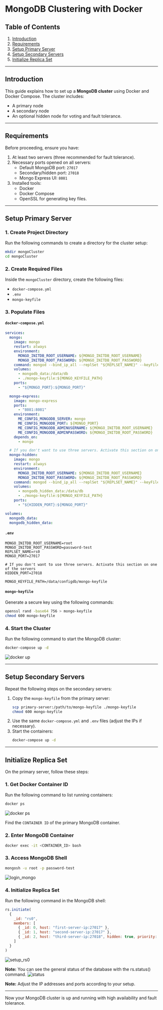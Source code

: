 # MongoDB Clustering with Docker

## Table of Contents
1. [Introduction](#introduction)
2. [Requirements](#requirements)
3. [Setup Primary Server](#setup-primary-server)
4. [Setup Secondary Servers](#setup-secondary-servers)
5. [Initialize Replica Set](#initialize-replica-set)

---

## Introduction
This guide explains how to set up a **MongoDB cluster** using Docker and Docker Compose. The cluster includes:
- A primary node
- A secondary node
- An optional hidden node for voting and fault tolerance.

---

## Requirements
Before proceeding, ensure you have:
1. At least two servers (three recommended for fault tolerance).
2. Necessary ports opened on all servers:
   - Default MongoDB port: `27017`
   - Secondary/hidden port: `27018`
   - Mongo Express UI: `8081`
3. Installed tools:
   - Docker
   - Docker Compose
   - OpenSSL for generating key files.

---

## Setup Primary Server

### 1. Create Project Directory
Run the following commands to create a directory for the cluster setup:
```bash
mkdir mongoCluster
cd mongoCluster
```

### 2. Create Required Files
Inside the `mongoCluster` directory, create the following files:
- `docker-compose.yml`
- `.env`
- `mongo-keyfile`

### 3. Populate Files

#### `docker-compose.yml`
```yaml
services:
  mongo:
    image: mongo
    restart: always
    environment:
      MONGO_INITDB_ROOT_USERNAME: ${MONGO_INITDB_ROOT_USERNAME}
      MONGO_INITDB_ROOT_PASSWORD: ${MONGO_INITDB_ROOT_PASSWORD}
    command: mongod --bind_ip_all --replSet "${REPLSET_NAME}" --keyFile ${MONGO_KEYFILE_PATH}
    volumes:
      - mongodb_data:/data/db
      - ./mongo-keyfile:${MONGO_KEYFILE_PATH}
    ports:
      - "${MONGO_PORT}:${MONGO_PORT}"

  mongo-express:
    image: mongo-express
    ports:
      - "8081:8081"
    environment:
      ME_CONFIG_MONGODB_SERVER: mongo
      ME_CONFIG_MONGODB_PORT: ${MONGO_PORT}
      ME_CONFIG_MONGODB_ADMINUSERNAME: ${MONGO_INITDB_ROOT_USERNAME}
      ME_CONFIG_MONGODB_ADMINPASSWORD: ${MONGO_INITDB_ROOT_PASSWORD}
    depends_on:
      - mongo

  # If you don't want to use three servers. Activate this section on one of the servers
  mongo-hidden:
    image: mongo
    restart: always
    environment:
      MONGO_INITDB_ROOT_USERNAME: ${MONGO_INITDB_ROOT_USERNAME}
      MONGO_INITDB_ROOT_PASSWORD: ${MONGO_INITDB_ROOT_PASSWORD}
    command: mongod --bind_ip_all --replSet "${REPLSET_NAME}" --keyFile ${MONGO_KEYFILE_PATH}
    volumes:
      - mongodb_hidden_data:/data/db
      - ./mongo-keyfile:${MONGO_KEYFILE_PATH}
    ports:
      - "${HIDDEN_PORT}:${MONGO_PORT}"

volumes:
  mongodb_data:
  mongodb_hidden_data:
```

#### `.env`
```env
MONGO_INITDB_ROOT_USERNAME=root
MONGO_INITDB_ROOT_PASSWORD=password-test
REPLSET_NAME=rs0
MONGO_PORT=27017

# If you don't want to use three servers. Activate this section on one of the servers
HIDDEN_PORT=27018

MONGO_KEYFILE_PATH=/data/configdb/mongo-keyfile
```

#### `mongo-keyfile`
Generate a secure key using the following commands:
```bash
openssl rand -base64 756 > mongo-keyfile
chmod 600 mongo-keyfile
```

### 4. Start the Cluster
Run the following command to start the MongoDB cluster:
```bash
docker-compose up -d
```
![docker up](images/docker_up.png)


---

## Setup Secondary Servers
Repeat the following steps on the secondary servers:
1. Copy the `mongo-keyfile` from the primary server:
   ```bash
   scp primary-server:/path/to/mongo-keyfile ./mongo-keyfile
   chmod 600 mongo-keyfile
   ```
2. Use the same `docker-compose.yml` and `.env` files (adjust the IPs if necessary).
3. Start the containers:
   ```bash
   docker-compose up -d
   ```

---

## Initialize Replica Set
On the primary server, follow these steps:

### 1. Get Docker Container ID
Run the following command to list running containers:
```bash
docker ps
```
![docker ps](images/docker_ps.png)


Find the `CONTAINER ID` of the primary MongoDB container.

### 2. Enter MongoDB Container
```bash
docker exec -it <CONTAINER_ID> bash
```

### 3. Access MongoDB Shell
```bash
mongosh -u root -p password-test
```
![login_mongo](images/login_mongo.png)

### 4. Initialize Replica Set
Run the following command in the MongoDB shell:
```javascript
rs.initiate(
  {
    _id: "rs0",
    members: [
      { _id: 0, host: "first-server-ip:27017" },
      { _id: 1, host: "second-server-ip:27017" },
      { _id: 2, host: "third-server-ip:27018", hidden: true, priority: 0 }
    ]
  }
)
```
![setup_rs0](images/setup_rs0.png)


**Note:** You can see the general status of the database with the rs.status() command.
![status](images/status.png)

**Note:** Adjust the IP addresses and ports according to your setup.

---

Now your MongoDB cluster is up and running with high availability and fault tolerance.
